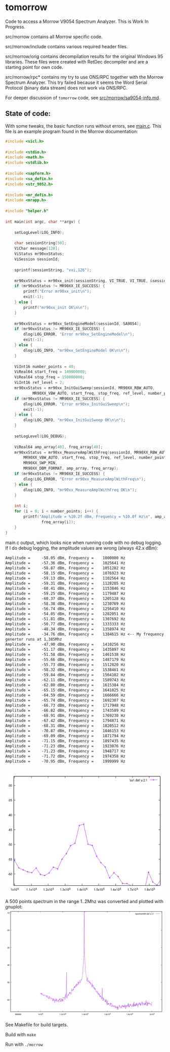 # tomorrow

Code to access a Morrow V9054 Spectrum Analyzer. This is Work In Progress.

src/morrow contains all Morrow specific code. 

src/morrow/include contains various required header files.

src/morrow/orig contains decompilation results for the original Windows 95 libraries. These files were created with RetDec decompiler and are a starting point for own code.

src/morrow/rpc* contains my try to use ONS/RPC together with the Morrow Spectrum Analyzer. This try failed because it seems the Word Serial Protocol (binary data stream) does not work via ONS/RPC.

For deeper discussion of `tomorrow` code, see [src/morrow/sa9054-info.md](src/morrow/sa9054-info.md).

## State of code:

With some tweaks, the basic function runs without errors, see [main.c](src/morrow/main.c). 
This file is an example program found in the Morrow documentation:

```c
#include <sicl.h>

#include <stdio.h>
#include <math.h>
#include <stdlib.h>

#include <sapform.h>
#include <sa_defin.h>
#include <str_9052.h>

#include <mr_defin.h>
#include <mrapp.h>

#include "helper.h"

int main(int argc, char **argv) {

	setLogLevel(LOG_INFO);

	char sessionString[50];
	ViChar message[128];
	ViStatus mr90xxStatus;
	ViSession sessionId;

	sprintf(sessionString, "vxi,126");

	mr90xxStatus = mr90xx_init(sessionString, VI_TRUE, VI_TRUE, &sessionId);
	if (mr90xxStatus != MR90XX_IE_SUCCESS) {
		printf("Error mr90xx_init\n");
		exit(-1);
	} else {
		printf("mr90xx_init OK\n\n");
	}

	mr90xxStatus = mr90xx_SetEngineModel(sessionId, SA9054);
	if (mr90xxStatus != MR90XX_IE_SUCCESS) {
		dlog(LOG_ERROR, "Error mr90xx_SetEngineModel\n");
		exit(-1);
	} else {
		dlog(LOG_INFO, "mr90xx_SetEngineModel OK\n\n");
	}

	ViInt16 number_points = 40;
	ViReal64 start_freq = 149000000;
	ViReal64 stop_freq = 150000000;
	ViInt16 ref_level = 2;
	mr90xxStatus = mr90xx_InitGuiSweep(sessionId, MR90XX_RBW_AUTO,
			MR90XX_VBW_AUTO, start_freq, stop_freq, ref_level, number_points);
	if (mr90xxStatus != MR90XX_IE_SUCCESS) {
		dlog(LOG_ERROR, "Error mr90xx_InitGuiSweep\n");
		exit(-1);
	} else {
		dlog(LOG_INFO, "mr90xx_InitGuiSweep OK\n\n");
	}

	setLogLevel(LOG_DEBUG);

	ViReal64 amp_array[40], freq_array[40];
	mr90xxStatus = mr90xx_MeasureAmplWithFreq(sessionId, MR90XX_RBW_AUTO,
		MR90XX_VBW_AUTO, start_freq, stop_freq, ref_level, number_points,
		MR90XX_SWP_MIN,
		MR90XX_DBM_FORMAT, amp_array, freq_array);
	if (mr90xxStatus != MR90XX_IE_SUCCESS) {
		dlog(LOG_ERROR, "Error mr90xx_MeasureAmplWithFreq\n");
	} else {
		dlog(LOG_INFO, "mr90xx_MeasureAmplWithFreq OK\n");
	}

	int i;
	for (i = 0; i < number_points; i++) {
		printf("Amplitude = %10.2f dBm, Frequency = %10.0f Hz\n", amp_array[i],
				freq_array[i]);
	}
}

```

main.c output, which looks nice when running code with no debug logging. If I do debug logging,
the amplitude values are wrong (always 42.x dBm):

```
Amplitude =     -58.05 dBm, Frequency =    1000000 Hz
Amplitude =     -57.36 dBm, Frequency =    1025641 Hz
Amplitude =     -58.87 dBm, Frequency =    1051282 Hz
Amplitude =     -58.15 dBm, Frequency =    1076923 Hz
Amplitude =     -59.13 dBm, Frequency =    1102564 Hz
Amplitude =     -59.31 dBm, Frequency =    1128205 Hz
Amplitude =     -60.41 dBm, Frequency =    1153846 Hz
Amplitude =     -59.25 dBm, Frequency =    1179487 Hz
Amplitude =     -60.37 dBm, Frequency =    1205128 Hz
Amplitude =     -58.38 dBm, Frequency =    1230769 Hz
Amplitude =     -56.74 dBm, Frequency =    1256410 Hz
Amplitude =     -54.05 dBm, Frequency =    1282051 Hz
Amplitude =     -51.81 dBm, Frequency =    1307692 Hz
Amplitude =     -50.77 dBm, Frequency =    1333333 Hz
Amplitude =     -48.34 dBm, Frequency =    1358974 Hz
Amplitude =     -34.76 dBm, Frequency =    1384615 Hz <-- My frequency genertor runs at 1,385Mhz
Amplitude =     -47.90 dBm, Frequency =    1410256 Hz
Amplitude =     -51.17 dBm, Frequency =    1435897 Hz
Amplitude =     -51.58 dBm, Frequency =    1461538 Hz
Amplitude =     -55.66 dBm, Frequency =    1487179 Hz
Amplitude =     -55.73 dBm, Frequency =    1512820 Hz
Amplitude =     -58.32 dBm, Frequency =    1538461 Hz
Amplitude =     -59.84 dBm, Frequency =    1564102 Hz
Amplitude =     -62.11 dBm, Frequency =    1589743 Hz
Amplitude =     -62.80 dBm, Frequency =    1615384 Hz
Amplitude =     -65.15 dBm, Frequency =    1641025 Hz
Amplitude =     -64.59 dBm, Frequency =    1666666 Hz
Amplitude =     -65.74 dBm, Frequency =    1692307 Hz
Amplitude =     -66.73 dBm, Frequency =    1717948 Hz
Amplitude =     -66.82 dBm, Frequency =    1743589 Hz
Amplitude =     -68.91 dBm, Frequency =    1769230 Hz
Amplitude =     -67.42 dBm, Frequency =    1794871 Hz
Amplitude =     -68.31 dBm, Frequency =    1820512 Hz
Amplitude =     -70.87 dBm, Frequency =    1846153 Hz
Amplitude =     -69.09 dBm, Frequency =    1871794 Hz
Amplitude =     -71.15 dBm, Frequency =    1897435 Hz
Amplitude =     -71.23 dBm, Frequency =    1923076 Hz
Amplitude =     -71.23 dBm, Frequency =    1948717 Hz
Amplitude =     -71.72 dBm, Frequency =    1974358 Hz
Amplitude =     -70.95 dBm, Frequency =    1999999 Hz


```
![40 points spectrum in the range 1..2Mhz](src/spectrum000.png "40 points spectrum in the range 1..2Mhz")

A 500 points spectrum in the range 1..2Mhz was converted and plotted with gnuplot:
![500 points spectrum in the range 1..2Mhz](src/spectrum500.png "500 points spectrum in the range 1..2Mhz")

See Makefile for build targets.

Build with
	`make`

Run with
	`./morrow`
	
	